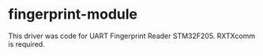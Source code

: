 # fingerprint-module
This driver was code for UART Fingerprint Reader STM32F205. RXTXcomm is required.
